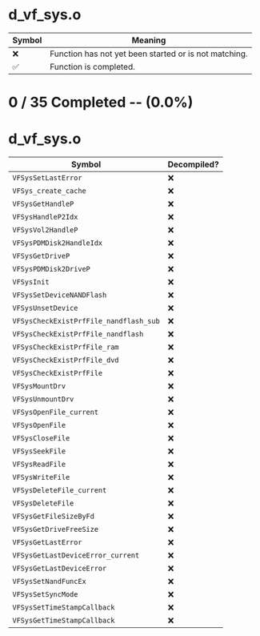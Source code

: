 # d_vf_sys.o
| Symbol | Meaning 
| ------------- | ------------- 
| :x: | Function has not yet been started or is not matching. 
| :white_check_mark: | Function is completed. 


# 0 / 35 Completed -- (0.0%)
# d_vf_sys.o
| Symbol | Decompiled? |
| ------------- | ------------- |
| `VFSysSetLastError` | :x: |
| `VFSys_create_cache` | :x: |
| `VFSysGetHandleP` | :x: |
| `VFSysHandleP2Idx` | :x: |
| `VFSysVol2HandleP` | :x: |
| `VFSysPDMDisk2HandleIdx` | :x: |
| `VFSysGetDriveP` | :x: |
| `VFSysPDMDisk2DriveP` | :x: |
| `VFSysInit` | :x: |
| `VFSysSetDeviceNANDFlash` | :x: |
| `VFSysUnsetDevice` | :x: |
| `VFSysCheckExistPrfFile_nandflash_sub` | :x: |
| `VFSysCheckExistPrfFile_nandflash` | :x: |
| `VFSysCheckExistPrfFile_ram` | :x: |
| `VFSysCheckExistPrfFile_dvd` | :x: |
| `VFSysCheckExistPrfFile` | :x: |
| `VFSysMountDrv` | :x: |
| `VFSysUnmountDrv` | :x: |
| `VFSysOpenFile_current` | :x: |
| `VFSysOpenFile` | :x: |
| `VFSysCloseFile` | :x: |
| `VFSysSeekFile` | :x: |
| `VFSysReadFile` | :x: |
| `VFSysWriteFile` | :x: |
| `VFSysDeleteFile_current` | :x: |
| `VFSysDeleteFile` | :x: |
| `VFSysGetFileSizeByFd` | :x: |
| `VFSysGetDriveFreeSize` | :x: |
| `VFSysGetLastError` | :x: |
| `VFSysGetLastDeviceError_current` | :x: |
| `VFSysGetLastDeviceError` | :x: |
| `VFSysSetNandFuncEx` | :x: |
| `VFSysSetSyncMode` | :x: |
| `VFSysSetTimeStampCallback` | :x: |
| `VFSysGetTimeStampCallback` | :x: |
